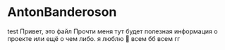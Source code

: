 # AntonBanderoson
test
Привет, это файл Прочти меня
тут будет полезная информация о проекте или ещё о чем либо.
я люблю :pizza:
всем бб всем гг
